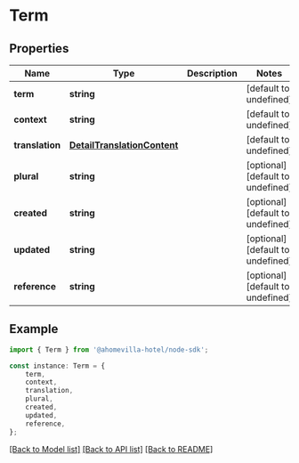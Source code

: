 # Term


## Properties

Name | Type | Description | Notes
------------ | ------------- | ------------- | -------------
**term** | **string** |  | [default to undefined]
**context** | **string** |  | [default to undefined]
**translation** | [**DetailTranslationContent**](DetailTranslationContent.md) |  | [default to undefined]
**plural** | **string** |  | [optional] [default to undefined]
**created** | **string** |  | [optional] [default to undefined]
**updated** | **string** |  | [optional] [default to undefined]
**reference** | **string** |  | [optional] [default to undefined]

## Example

```typescript
import { Term } from '@ahomevilla-hotel/node-sdk';

const instance: Term = {
    term,
    context,
    translation,
    plural,
    created,
    updated,
    reference,
};
```

[[Back to Model list]](../README.md#documentation-for-models) [[Back to API list]](../README.md#documentation-for-api-endpoints) [[Back to README]](../README.md)
